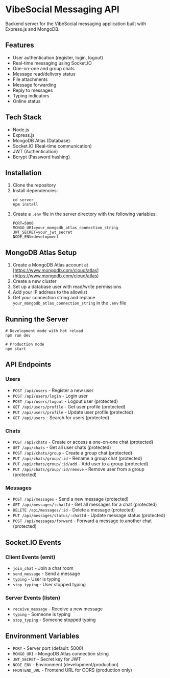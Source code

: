 # VibeSocial Messaging API

Backend server for the VibeSocial messaging application built with Express.js and MongoDB.

## Features

- User authentication (register, login, logout)
- Real-time messaging using Socket.IO
- One-on-one and group chats
- Message read/delivery status
- File attachments
- Message forwarding
- Reply to messages
- Typing indicators
- Online status

## Tech Stack

- Node.js
- Express.js
- MongoDB Atlas (Database)
- Socket.IO (Real-time communication)
- JWT (Authentication)
- Bcrypt (Password hashing)

## Installation

1. Clone the repository
2. Install dependencies:
   ```
   cd server
   npm install
   ```
3. Create a `.env` file in the server directory with the following variables:
   ```
   PORT=5000
   MONGO_URI=your_mongodb_atlas_connection_string
   JWT_SECRET=your_jwt_secret
   NODE_ENV=development
   ```

## MongoDB Atlas Setup

1. Create a MongoDB Atlas account at [https://www.mongodb.com/cloud/atlas](https://www.mongodb.com/cloud/atlas)
2. Create a new cluster
3. Set up a database user with read/write permissions
4. Add your IP address to the allowlist
5. Get your connection string and replace `your_mongodb_atlas_connection_string` in the `.env` file

## Running the Server

```
# Development mode with hot reload
npm run dev

# Production mode
npm start
```

## API Endpoints

### Users
- `POST /api/users` - Register a new user
- `POST /api/users/login` - Login user
- `POST /api/users/logout` - Logout user (protected)
- `GET /api/users/profile` - Get user profile (protected)
- `PUT /api/users/profile` - Update user profile (protected)
- `GET /api/users` - Search for users (protected)

### Chats
- `POST /api/chats` - Create or access a one-on-one chat (protected)
- `GET /api/chats` - Get all user chats (protected)
- `POST /api/chats/group` - Create a group chat (protected)
- `PUT /api/chats/group/:id` - Rename a group chat (protected)
- `PUT /api/chats/group/:id/add` - Add user to a group (protected)
- `PUT /api/chats/group/:id/remove` - Remove user from a group (protected)

### Messages
- `POST /api/messages` - Send a new message (protected)
- `GET /api/messages/:chatId` - Get all messages for a chat (protected)
- `DELETE /api/messages/:id` - Delete a message (protected)
- `PUT /api/messages/status/:chatId` - Update message status (protected)
- `POST /api/messages/forward` - Forward a message to another chat (protected)

## Socket.IO Events

### Client Events (emit)
- `join_chat` - Join a chat room
- `send_message` - Send a message
- `typing` - User is typing
- `stop_typing` - User stopped typing

### Server Events (listen)
- `receive_message` - Receive a new message
- `typing` - Someone is typing
- `stop_typing` - Someone stopped typing

## Environment Variables

- `PORT` - Server port (default: 5000)
- `MONGO_URI` - MongoDB Atlas connection string
- `JWT_SECRET` - Secret key for JWT
- `NODE_ENV` - Environment (development/production)
- `FRONTEND_URL` - Frontend URL for CORS (production only) 